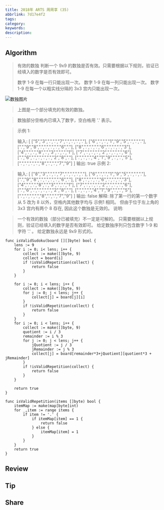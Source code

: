 ```yaml
---
title: 2018年 ARTS 周周享 (35)
abbrlink: 7d17e4f2
tags:
category:
keywords:
description:
---
```


## Algorithm
 
> 有效的数独
> 判断一个 9x9 的数独是否有效。只需要根据以下规则，验证已经填入的数字是否有效即可。
> 
> 数字 1-9 在每一行只能出现一次。
> 数字 1-9 在每一列只能出现一次。
> 数字 1-9 在每一个以粗实线分隔的 3x3 宫内只能出现一次。

![数独图片](https://upload.wikimedia.org/wikipedia/commons/thumb/f/ff/Sudoku-by-L2G-20050714.svg/250px-Sudoku-by-L2G-20050714.svg.png)

> 上图是一个部分填充的有效的数独。

> 数独部分空格内已填入了数字，空白格用 '.' 表示。

> 示例 1:
> 
>输入:
[
  ["5","3",".",".","7",".",".",".","."],
  ["6",".",".","1","9","5",".",".","."],
  [".","9","8",".",".",".",".","6","."],
  ["8",".",".",".","6",".",".",".","3"],
  ["4",".",".","8",".","3",".",".","1"],
  ["7",".",".",".","2",".",".",".","6"],
  [".","6",".",".",".",".","2","8","."],
  [".",".",".","4","1","9",".",".","5"],
  [".",".",".",".","8",".",".","7","9"]
]
输出: true
示例 2:

>输入:
[
  ["8","3",".",".","7",".",".",".","."],
  ["6",".",".","1","9","5",".",".","."],
  [".","9","8",".",".",".",".","6","."],
  ["8",".",".",".","6",".",".",".","3"],
  ["4",".",".","8",".","3",".",".","1"],
  ["7",".",".",".","2",".",".",".","6"],
  [".","6",".",".",".",".","2","8","."],
  [".",".",".","4","1","9",".",".","5"],
  [".",".",".",".","8",".",".","7","9"]
]
输出: false
解释: 除了第一行的第一个数字从 5 改为 8 以外，空格内其他数字均与 示例1 相同。
     但由于位于左上角的 3x3 宫内有两个 8 存在, 因此这个数独是无效的。
说明:

>一个有效的数独（部分已被填充）不一定是可解的。
只需要根据以上规则，验证已经填入的数字是否有效即可。
给定数独序列只包含数字 1-9 和字符 '.' 。
给定数独永远是 9x9 形式的。

```Golang
func isValidSudoku(board [][]byte) bool {
    lens := 9
    for i := 0; i< lens; i++ {
        collect := make([]byte, 9)
        collect = board[i]
        if !isValidRepetition(collect) {
            return false
        }
    }
    
    for i := 0; i < lens; i++ {
        collect := make([]byte, 9)
        for j := 0; j < lens; j++ {
            collect[j] = board[j][i]
        }
        if !isValidRepetition(collect) {
            return false
        }
    }
    for i := 0; i < lens; i++ {
        collect := make([]byte, 9)
        quotient := i / 3
        remainder := i % 3
        for j := 0; j < lens; j++ {
            jQuotient := j / 3
            jRemainder := j % 3
            collect[j] = board[remainder*3+jQuotient][quotient*3 + jRemainder] 
        }
        if !isValidRepetition(collect) {
            return false
        }
    }

    return true
}

func isValidRepetition(items []byte) bool {
    itemMap := make(map[byte]int)
    for _,item := range items {
        if item != '.' {
            if itemMap[item] == 1 {
                return false   
            } else {
                itemMap[item] = 1
            } 
        }
    }
    return true
}
```

## Review

## Tip

## Share
